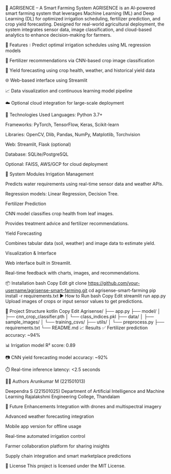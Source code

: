 🌾 AGRISENCE – A Smart Farming System
AGRISENCE is an AI-powered smart farming system that leverages Machine Learning (ML) and Deep Learning (DL) for optimized irrigation scheduling, fertilizer prediction, and crop yield forecasting. Designed for real-world agricultural deployment, the system integrates sensor data, image classification, and cloud-based analytics to enhance decision-making for farmers.

🚀 Features
💧 Predict optimal irrigation schedules using ML regression models

🧪 Fertilizer recommendations via CNN-based crop image classification

🌾 Yield forecasting using crop health, weather, and historical yield data

🌐 Web-based interface using Streamlit

📈 Data visualization and continuous learning model pipeline

☁️ Optional cloud integration for large-scale deployment

🧠 Technologies Used
Languages: Python 3.7+

Frameworks: PyTorch, TensorFlow, Keras, Scikit-learn

Libraries: OpenCV, Dlib, Pandas, NumPy, Matplotlib, Torchvision

Web: Streamlit, Flask (optional)

Database: SQLite/PostgreSQL

Optional: FAISS, AWS/GCP for cloud deployment

🧱 System Modules
Irrigation Management

Predicts water requirements using real-time sensor data and weather APIs.

Regression models: Linear Regression, Decision Tree.

Fertilizer Prediction

CNN model classifies crop health from leaf images.

Provides treatment advice and fertilizer recommendations.

Yield Forecasting

Combines tabular data (soil, weather) and image data to estimate yield.

Visualization & Interface

Web interface built in Streamlit.

Real-time feedback with charts, images, and recommendations.

📦 Installation
bash
Copy
Edit
git clone https://github.com/your-username/agrisense-smart-farming.git
cd agrisense-smart-farming
pip install -r requirements.txt
▶️ How to Run
bash
Copy
Edit
streamlit run app.py
Upload images of crops or input sensor values to get predictions.

📁 Project Structure
kotlin
Copy
Edit
Agrisense/
├── app.py
├── model/
│   ├── cnn_crop_classifier.pth
│   └── class_indices.pkl
├── data/
│   ├── sample_images/
│   └── training_csvs/
├── utils/
│   └── preprocess.py
├── requirements.txt
└── README.md
📈 Results
✅ Fertilizer prediction accuracy: ~94%

📊 Irrigation model R² score: 0.89

📷 CNN yield forecasting model accuracy: ~92%

⏱️ Real-time inference latency: <2.5 seconds

🧑‍💻 Authors
Arunkumar M (221501013)

Deependra S (221501025)
Department of Artificial Intelligence and Machine Learning
Rajalakshmi Engineering College, Thandalam

🔮 Future Enhancements
Integration with drones and multispectral imagery

Advanced weather forecasting integration

Mobile app version for offline usage

Real-time automated irrigation control

Farmer collaboration platform for sharing insights

Supply chain integration and smart marketplace predictions

📜 License
This project is licensed under the MIT License.
